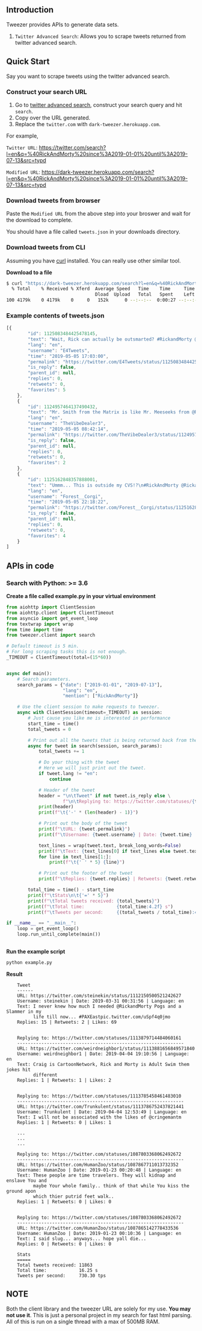## Introduction

Tweezer provides APIs to generate data sets.

1. `Twitter Advanced Search`: Allows you to scrape tweets returned from twitter advanced search.

## Quick Start

Say you want to scrape tweets using the twitter advanced search.

### Construct your search URL

1. Go to [twitter advanced search](https://twitter.com/search-advanced), construct your search query and hit `search`.
2. Copy over the URL generated.
3. Replace the `twitter.com` with `dark-tweezer.herokuapp.com`.

For example, 

`Twitter URL`: <https://twitter.com/search?l=en&q=%40RickAndMorty%20since%3A2019-01-01%20until%3A2019-07-13&src=typd>

`Modified URL`: <https://dark-tweezer.herokuapp.com/search?l=en&q=%40RickAndMorty%20since%3A2019-01-01%20until%3A2019-07-13&src=typd>

### Download tweets from browser

Paste the `Modified URL` from the above step into your broswer and wait for the download to complete. 

You should have a file called `tweets.json` in your downloads directory.

### Download tweets from CLI

Assuming you have [curl](https://curl.haxx.se/download.html) installed. You can really use other similar tool.

**Download to a file**

```bash
$ curl "https://dark-tweezer.herokuapp.com/search?l=en&q=%40RickAndMorty%20since%3A2019-01-01%20until%3A2019-07-13&src=typd" -o tweets.json
  % Total    % Received % Xferd  Average Speed   Time    Time     Time  Current
                                 Dload  Upload   Total   Spent    Left  Speed
100 4179k    0 4179k    0     0   152k      0 --:--:--  0:00:27 --:--:--  134k
```

### Example contents of tweets.json

```javascript
[{
        "id": 1125083484425478145,
        "text": "Wait, Rick can actually be outsmarted? #RickandMorty @RickandMorty @AdultSwimUKpic.twitter.com/2iYLOWKsAy",
        "lang": "en",
        "username": "E4Tweets",
        "time": "2019-05-05 17:03:00",
        "permalink": "https://twitter.com/E4Tweets/status/1125083484425478145",
        "is_reply": false,
        "parent_id": null,
        "replies": 0,
        "retweets": 0,
        "favorites": 5
    },
    {
        "id": 1124957464137490432,
        "text": "Mr. Smith from the Matrix is like Mr. Meeseeks from @RickandMorty pic.twitter.com/BbIH0EGaNN",
        "lang": "en",
        "username": "TheVibeDealer3",
        "time": "2019-05-05 08:42:14",
        "permalink": "https://twitter.com/TheVibeDealer3/status/1124957464137490432",
        "is_reply": false,
        "parent_id": null,
        "replies": 0,
        "retweets": 0,
        "favorites": 2
    },
    {
        "id": 1125162848357888001,
        "text": "Ummm... This is outside my CVS!?\n#RickAndMorty @RickandMorty pic.twitter.com/lXVsJZSrEm",
        "lang": "en",
        "username": "Forest__Corgi",
        "time": "2019-05-05 22:18:22",
        "permalink": "https://twitter.com/Forest__Corgi/status/1125162848357888001",
        "is_reply": false,
        "parent_id": null,
        "replies": 0,
        "retweets": 0,
        "favorites": 4
    }
]
```

## APIs in code

### Search with Python: >= 3.6

**Create a file called example.py in your virtual environment**

```python
from aiohttp import ClientSession
from aiohttp.client import ClientTimeout
from asyncio import get_event_loop
from textwrap import wrap
from time import time
from tweezer.client import search

# Default timeout is 5 min.
# For long scraping tasks this is not enough.
_TIMEOUT = ClientTimeout(total=(15*60))


async def main():
    # Search parameters.
    search_params = {"date": ["2019-01-01", "2019-07-13"],
                     "lang": "en",
                     "mention": ["RickAndMorty"]}

    # Use the client session to make requests to tweezer.
    async with ClientSession(timeout=_TIMEOUT) as session:
        # Just cause you like me is interested in performance
        start_time = time()
        total_tweets = 0

        # Print out all the tweets that is being returned back from the server
        async for tweet in search(session, search_params):
            total_tweets += 1

            # Do your thing with the tweet
            # Here we will just print out the tweet.
            if tweet.lang != "en":
                continue

            # Header of the tweet
            header = "\n\tTweet" if not tweet.is_reply else \
                     f"\n\tReplying to: https://twitter.com/statuses/{tweet.parent_id}"
            print(header)
            print(f"\t{'-' * (len(header) - 1)}")

            # Print out the body of the tweet
            print(f"\tURL: {tweet.permalink}")
            print(f"\tUsername: {tweet.username} | Date: {tweet.time} | Language: {tweet.lang}")

            text_lines = wrap(tweet.text, break_long_words=False)
            print(f"\tText: {text_lines[0] if text_lines else tweet.text}")
            for line in text_lines[1:]:
                print(f"\t{' ' * 5} {line}")

            # Print out the footer of the tweet
            print(f"\tReplies: {tweet.replies} | Retweets: {tweet.retweets} | Likes: {tweet.favorites}\n")

        total_time = time() - start_time
        print(f"\tStats\n\t{'=' * 5}")
        print(f"\tTotal tweets received: {total_tweets}")
        print(f"\tTotal time:            {total_time:4.2f} s")
        print(f"\tTweets per second:     {(total_tweets / total_time):4.2f} tps")

if __name__ == "__main__":
    loop = get_event_loop()
    loop.run_until_complete(main())
    
```

**Run the example script**

```bash
python example.py
```

**Result**

```text
	Tweet
	------
	URL: https://twitter.com/steinekin/status/1112150500521242627
	Username: steinekin | Date: 2019-03-31 00:31:56 | Language: en
	Text: I never knew how much I needed @RickandMorty Pogs and a Slammer in my
	      life till now... #PAXEastpic.twitter.com/uSpf4q0jmo
	Replies: 15 | Retweets: 2 | Likes: 69


	Replying to: https://twitter.com/statuses/1113879714484060161
	--------------------------------------------------------------
	URL: https://twitter.com/weirdneighbor1/status/1113881656849571840
	Username: weirdneighbor1 | Date: 2019-04-04 19:10:56 | Language: en
	Text: Craig is CartoonNetwork, Rick and Morty is Adult Swim them jokes hit
	      different
	Replies: 1 | Retweets: 1 | Likes: 2


	Replying to: https://twitter.com/statuses/1113785458461483010
	--------------------------------------------------------------
	URL: https://twitter.com/Trunkulent/status/1113786752437821441
	Username: Trunkulent | Date: 2019-04-04 12:53:49 | Language: en
	Text: I will not be associated with the likes of @cringemantm
	Replies: 1 | Retweets: 0 | Likes: 1
	
	...
	...
	...
	
	Replying to: https://twitter.com/statuses/1087803368062492672
	--------------------------------------------------------------
	URL: https://twitter.com/HumanZoo/status/1087867711013732352
	Username: HumanZoo | Date: 2019-01-23 00:20:48 | Language: en
	Text: These people are time travelers. They will kidnap and enslave You and
	      maybe Your whole family.. think of that while You kiss the ground apon
	      which thier putrid feet walk..
	Replies: 1 | Retweets: 0 | Likes: 0


	Replying to: https://twitter.com/statuses/1087803368062492672
	--------------------------------------------------------------
	URL: https://twitter.com/HumanZoo/status/1087865142778433536
	Username: HumanZoo | Date: 2019-01-23 00:10:36 | Language: en
	Text: I said slug... anyways... hope yall die...
	Replies: 0 | Retweets: 0 | Likes: 0

	Stats
	=====
	Total tweets received: 11863
	Total time:            16.25 s
	Tweets per second:     730.30 tps

```

## NOTE

Both the client library and the tweezer URL are solely for my use. **You may not use it**. This is just a personal project in my search for fast html parsing. All of this is run on a single thread with a max of 500MB RAM.
